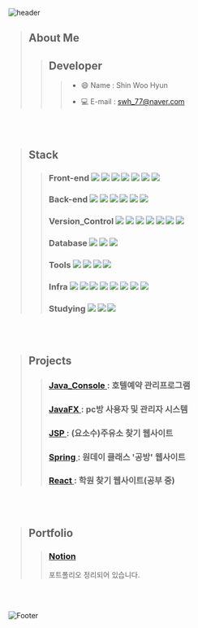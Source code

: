 

![header](https://capsule-render.vercel.app/api?type=waving&color=auto&height=300&section=header&text=현재%20진행형人%20신우현&fontSize=80)

> About Me
> --- 
>> Developer
>> ---
>>> * 😄 Name : Shin Woo Hyun  
>>> + 💻 E-mail : swh_77@naver.com
<br />
<br />

> Stack
> ---
>> ### Front-end  <img src="https://img.shields.io/badge/JAVASCRIPT-F7DF1E?style=for-the-badge&logo=javascript&logoColor=black"> <img src="https://img.shields.io/badge/-HTML5-%23E34F26?style=for-the-badge&logo=HTML5&logoColor=white"> <img src="https://img.shields.io/badge/-CSS3-%231572B6?style=for-the-badge&logo=CSS3&logoColor=white"> <img src="https://img.shields.io/badge/Jquery-0769AD?style=for-the-badge&logo=jquery&logoColor=white"> <img src="https://img.shields.io/badge/BootStrap-7952B3?style=for-the-badge&logo=bootstrap&logoColor=white"> <img src="https://img.shields.io/badge/Nexacro-181717?style=for-the-badge&logo=Nexacro&logoColor=white"/> <img src="https://img.shields.io/badge/xFrame5-02303A?style=for-the-badge&logo=xFrame5&logoColor=white"/>
>> ### Back-end  <img src="https://img.shields.io/badge/-Java-344CB7?style=for-the-badge&logo=Java&logoColor=white"> <img src="https://img.shields.io/badge/-Jsp-007396?style=for-the-badge&logo=Jsp&logoColor=white"> <img src="https://img.shields.io/badge/Spring-%236DB33F?style=for-the-badge&logo=Spring&logoColor=white"> <img src="https://img.shields.io/badge/SPRINGBOOT-6DB33F?style=for-the-badge&logo=springboot&logoColor=white">  <img src="https://img.shields.io/badge/GRADLE-02303A?style=for-the-badge&logo=gradle&logoColor=white"> <img src="https://img.shields.io/badge/-Maven-%23C71A36?style=for-the-badge&logo=Apache%20Maven&logoColor=white">
>> ### Version_Control  <img src="https://img.shields.io/badge/Git-F05032?style=for-the-badge&logo=git&logoColor=white"> <img src="https://img.shields.io/badge/GitHub-181717?style=for-the-badge&logo=github&logoColor=white"> <img src="https://img.shields.io/badge/GitLab-FC6D26?style=for-the-badge&logo=gitlab&logoColor=white"> <img src="https://img.shields.io/badge/-SVN-blue?style=for-the-badge&logo=Git&logoColor=white"> <img src="https://img.shields.io/badge/-Notion-white?style=for-the-badge&logo=Notion&logoColor=black"> <img src="https://img.shields.io/badge/-Sourcetree-%230052CC?style=for-the-badge&logo=Sourcetree&logoColor=white"> <img src="https://img.shields.io/badge/-Bitbucket-0052CC?style=for-the-badge&logo=Bitbucket&logoColor=white">
>> ### Database  <img src="https://img.shields.io/badge/Oracle-F80000?style=for-the-badge&logo=Oracle&logoColor=white"> <img src="https://img.shields.io/badge/MySQL-4479A1?style=for-the-badge&logo=MySQL&logoColor=white"> <img src="https://img.shields.io/badge/PostgreSQL-4169E1?style=for-the-badge&logo=PostgreSQL&logoColor=white"/>
>> ### Tools  <img src="https://img.shields.io/badge/-Eclipse%20IDE-%232C2255?style=for-the-badge&logo=Eclipse IDE&logoColor=white"> <img src="https://img.shields.io/badge/-IntelliJ%20IDEA-%23000000?style=for-the-badge&logo=IntelliJ%20IDEA&logoColor=white"> <img src="https://img.shields.io/badge/-Visual%20Studio%20Code-%23007ACC?style=for-the-badge&logo=Visual%20Studio%20Code&logoColor=white"> <img src="https://img.shields.io/badge/-Visual%20Studio-%235C2D91?style=for-the-badge&logo=Visual%20Studio&logoColor=white">
>> ### Infra <img src="https://img.shields.io/badge/Amazon AWS-232F3E?style=for-the-badge&logo=Amazon AWS&logoColor=white"/> <img src="https://img.shields.io/badge/Amazon EC2-FF9900?style=for-the-badge&logo=Amazon EC2&logoColor=white"/> <img src="https://img.shields.io/badge/Amazon S3-569A31?style=for-the-badge&logo=Amazon S3&logoColor=white"/> <img src="https://img.shields.io/badge/Xshell-232F3E?style=for-the-badge&logo=Xshell&logoColor=white"/> <img src="https://img.shields.io/badge/Ubuntu-E95420?style=for-the-badge&logo=Ubuntu&logoColor=white"/> <img src="https://img.shields.io/badge/Linux-FCC624?style=for-the-badge&logo=Linux&logoColor=white"/> <img src="https://img.shields.io/badge/Nginx-009639?style=for-the-badge&logo=Nginx&logoColor=white"/> <img src="https://img.shields.io/badge/PostMan-FF6C37?style=for-the-badge&logo=PostMan&logoColor=white"/>
>> ### Studying  <img src="https://img.shields.io/badge/-React-%2361DAFB?style=for-the-badge&logo=React&logoColor=black"> <img src="https://img.shields.io/badge/docker-%230db7ed?style=for-the-badge&logo=docker&logoColor=white">  <img src="https://img.shields.io/badge/-Node.js-339933?style=for-the-badge&logo=Node.js&logoColor=white"> 

<br />
<br /> 

> Projects 
> ---
>> ### [ Java_Console ](https://github.com/swh7j/hotel) : 호텔예약 관리프로그램  
>> ### [ JavaFX ](https://github.com/swh7j/PC-room) : pc방 사용자 및 관리자 시스템
>> ### [ JSP ](https://github.com/swh7j/Yososu) : (요소수)주유소 찾기 웹사이트 
>> ### [ Spring ](https://github.com/swh7j/gongbang) : 원데이 클래스 '공방' 웹사이트  
>> ### [ React ](https://github.com/swh7j/AlleyAcademy) :  학원 찾기 웹사이트(공부 중)  


<br />
<br /> 

> Portfolio
> ---
>> ### [ Notion ](https://phrygian-pound-13d.notion.site/WooHyun-024718d0d910435ab962a275306c0aab?pvs=4)
>> 포트폴리오 정리되어 있습니다.

 
<br />
<br />

![Footer](https://capsule-render.vercel.app/api?type=waving&color=auto&height=200&section=footer)




